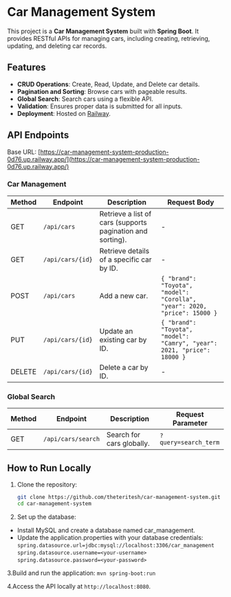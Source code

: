 # Car Management System 

This project is a **Car Management System** built with **Spring Boot**. It provides RESTful APIs for managing cars, including creating, retrieving, updating, and deleting car records.

## Features

- **CRUD Operations**: Create, Read, Update, and Delete car details.
- **Pagination and Sorting**: Browse cars with pageable results.
- **Global Search**: Search cars using a flexible API.
- **Validation**: Ensures proper data is submitted for all inputs.
- **Deployment**: Hosted on [Railway](https://railway.app).

## API Endpoints

Base URL: [https://car-management-system-production-0d76.up.railway.app/](https://car-management-system-production-0d76.up.railway.app/)

### Car Management

| Method | Endpoint         | Description                     | Request Body                                                                                       |
|--------|------------------|---------------------------------|---------------------------------------------------------------------------------------------------|
| GET    | `/api/cars`      | Retrieve a list of cars (supports pagination and sorting). | -                                                                                                 |
| GET    | `/api/cars/{id}` | Retrieve details of a specific car by ID. | -                                                                                                 |
| POST   | `/api/cars`      | Add a new car.                 | `{ "brand": "Toyota", "model": "Corolla", "year": 2020, "price": 15000 }`                        |
| PUT    | `/api/cars/{id}` | Update an existing car by ID.  | `{ "brand": "Toyota", "model": "Camry", "year": 2021, "price": 18000 }`                          |
| DELETE | `/api/cars/{id}` | Delete a car by ID.            | -                                                                                                 |

### Global Search

| Method | Endpoint             | Description               | Request Parameter                |
|--------|----------------------|---------------------------|-----------------------------------|
| GET    | `/api/cars/search`   | Search for cars globally. | `?query=search_term`             |

## How to Run Locally

1. Clone the repository:
   ```bash
   git clone https://github.com/theteritesh/car-management-system.git
   cd car-management-system

2. Set up the database:

- Install MySQL and create a database named car_management.
- Update the application.properties with your database credentials:
`spring.datasource.url=jdbc:mysql://localhost:3306/car_management`<br>
`spring.datasource.username=<your-username>`<br>
`spring.datasource.password=<your-password>`<br>

3.Build and run the application:
`mvn spring-boot:run`

4.Access the API locally at `http://localhost:8080`.
  
